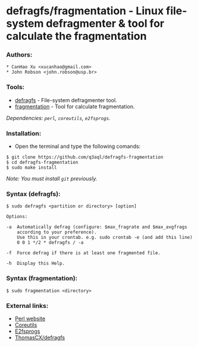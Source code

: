 defragfs/fragmentation - Linux file-system defragmenter & tool for calculate the fragmentation
==============================================================================================

### Authors: 
 
    * CanHao Xu <xucanhao@gmail.com>
    * John Robson <john.robson@usp.br>

### Tools:
  
  * [defragfs](https://github.com/q3aql/defragfs-fragmentation/blob/master/src/defragfs) - File-system defragmenter tool.
  * [fragmentation](https://github.com/q3aql/defragfs-fragmentation/blob/master/src/fragmentation) - Tool for calculate fragmentation.
  
_Dependencies: `perl`, `coreutils`, `e2fsprogs`._

### Installation:
  
  * Open the terminal and type the following comands:
  
 ```shell
$ git clone https://github.com/q3aql/defragfs-fragmentation
$ cd defragfs-fragmentation
$ sudo make install
 ````

_Note: You must install `git` previously._
      
### Syntax (defragfs):

  ```shell
$ sudo defragfs <partition or directory> [option]
  
Options:

-a  Automatically defrag (configure: $max_fragrate and $max_avgfrags
      according to your preference).
      Use this in your crontab. e.g. sudo crontab -e (and add this line)
      0 0 1 */2 * defragfs / -a
	
-f  Force defrag if there is at least one fragmented file.

-h  Display this Help.

  ````
      
### Syntax (fragmentation):

  ```shell
$ sudo fragmentation <directory>
  ````

### External links:

* [Perl website](https://www.perl.org/)
* [Coreutils](https://www.gnu.org/software/coreutils/coreutils.html)
* [E2fsprogs](http://e2fsprogs.sourceforge.net/)
* [ThomasCX/defragfs](https://github.com/ThomasCX/defragfs)
